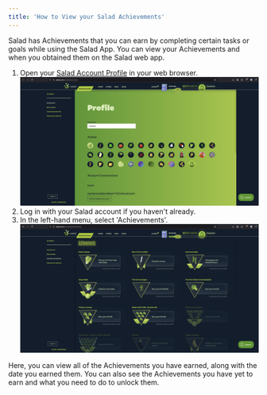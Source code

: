```yaml
---
title: 'How to View your Salad Achievements'
---
```


Salad has Achievements that you can earn by completing certain tasks or goals while using the Salad App. You can view
your Achievements and when you obtained them on the Salad web app.

1. Open your [Salad Account Profile](https://salad.com/account/summary) in your web browser.
   ![Screenshot of Salad profile in a web browser](../../../../content/images/guides/using-salad/how-to-view-your-salad-achievements-1.png)
2. Log in with your Salad account if you haven't already.
3. In the left-hand menu, select 'Achievements'.
   ![Screenshot of the achievements page showing achievements](../../../../content/images/guides/using-salad/how-to-view-your-salad-achievements-2.png)

Here, you can view all of the Achievements you have earned, along with the date you earned them. You can also see the
Achievements you have yet to earn and what you need to do to unlock them.
